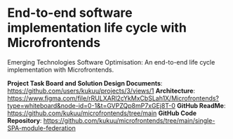 # End-to-end software implementation life cycle with Microfrontends

Emerging Technologies Software Optimisation: An end-to-end life cycle implementation with Microfrontends.

**Project Task Board and Solution Design Documents**: https://github.com/users/kukuu/projects/3/views/1
**Architecture**: https://www.figma.com/file/rRULXARl2cYkMxCbSLah1X/Microfrontends?type=whiteboard&node-id=0-1&t=GVPZQp8mP7xGEj8T-0
**GitHub ReadMe**:  https://github.com/kukuu/microfrontends/tree/main
**GitHub Code Repository**:  https://github.com/kukuu/microfrontends/tree/main/single-SPA-module-federation

